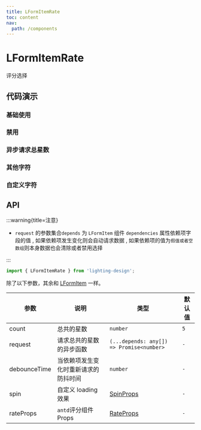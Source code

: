 ```yaml
---
title: LFormItemRate
toc: content
nav:
  path: /components
---
```


# LFormItemRate

评分选择

## 代码演示

### 基础使用

<code src='./demos/Demo1.tsx'></code>

### 禁用

<code src='./demos/Demo2.tsx'></code>

### 异步请求总星数

<code src='./demos/Demo3.tsx'></code>

### 其他字符

<code src='./demos/Demo4.tsx'></code>

### 自定义字符

<code src='./demos/Demo5.tsx'></code>

## API

:::warning{title=注意}

- `request` 的参数集合`depends` 为 `LFormItem` 组件 `dependencies` 属性依赖项字段的值 , 如果依赖项发生变化则会自动请求数据 , 如果依赖项的值为`假值或者空数组`则本身数据也会清除或者禁用选择

:::

```ts
import { LFormItemRate } from 'lighting-design';
```

除了以下参数，其余和 [LFormItem](/components/form-item) 一样。

| 参数         | 说明                                 | 类型                                                    | 默认值 |
| ------------ | ------------------------------------ | ------------------------------------------------------- | ------ |
| count        | 总共的星数                           | `number`                                                | `5`    |
| request      | 请求总共的星数的异步函数             | `(...depends: any[]) => Promise<number>`                | `-`    |
| debounceTime | 当依赖项发生变化时重新请求的防抖时间 | `number`                                                | `-`    |
| spin         | 自定义 loading 效果                  | [SpinProps](https://ant.design/components/spin-cn/#api) | `-`    |
| rateProps    | `antd`评分组件 Props                 | [RateProps](https://ant.design/components/rate-cn/#api) | `-`    |
